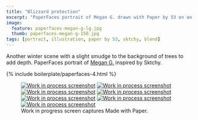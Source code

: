 ```yaml
---
title: "Blizzard protection"
excerpt: "PaperFaces portrait of Megan G. drawn with Paper by 53 on an iPad."
image: 
  feature: paperfaces-megan-g-lg.jpg
  thumb: paperfaces-megan-g-150.jpg
tags: [portrait, illustration, paper by 53, sktchy, blend]
---
```


Another winter scene with a slight smudge to the background of trees to add depth. PaperFaces portrait of [Megan G.](http://sktchy.com/ZRLqgC) inspired by Sktchy.

{% include boilerplate/paperfaces-4.html %}

<figure class="third">
  <a href="{{ site.url }}/images/paperfaces-megan-g-process-1-lg.jpg"><img src="{{ site.url }}/images/paperfaces-megan-g-process-1-600.jpg" alt="Work in process screenshot"></a>
  <a href="{{ site.url }}/images/paperfaces-megan-g-process-2-lg.jpg"><img src="{{ site.url }}/images/paperfaces-megan-g-process-2-600.jpg" alt="Work in process screenshot"></a>
  <a href="{{ site.url }}/images/paperfaces-megan-g-process-3-lg.jpg"><img src="{{ site.url }}/images/paperfaces-megan-g-process-3-600.jpg" alt="Work in process screenshot"></a>
  <a href="{{ site.url }}/images/paperfaces-megan-g-process-4-lg.jpg"><img src="{{ site.url }}/images/paperfaces-megan-g-process-4-600.jpg" alt="Work in process screenshot"></a>
  <a href="{{ site.url }}/images/paperfaces-megan-g-process-5-lg.jpg"><img src="{{ site.url }}/images/paperfaces-megan-g-process-5-600.jpg" alt="Work in process screenshot"></a>
  <a href="{{ site.url }}/images/paperfaces-megan-g-process-6-lg.jpg"><img src="{{ site.url }}/images/paperfaces-megan-g-process-6-600.jpg" alt="Work in process screenshot"></a>
  <a href="{{ site.url }}/images/paperfaces-megan-g-process-7-lg.jpg"><img src="{{ site.url }}/images/paperfaces-megan-g-process-7-600.jpg" alt="Work in process screenshot"></a>
  <figcaption>Work in progress screen captures Made with Paper.</figcaption>
</figure>